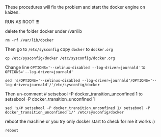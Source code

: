 These procedures will fix the problem and start the docker engine on kaizen.

RUN AS ROOT !!!

delete the folder docker under /var/lib
```
rm -rf /var/lib/docker
```

Then go to ```/etc/sysconfig``` copy ```docker``` to ```docker.org```
```
cp /etc/sysconfig/docker /etc/sysconfig/docker.org
```

Change line ```OPTIONS='--selinux-disabled --log-driver=journald'``` to ```OPTIONS='--log-driver=journald'```
```
sed 's/OPTIONS='--selinux-disabled --log-driver=journald'/OPTIONS='--log-driver=journald'/'/etc/sysconfig/docker
```

Then un-comment # setsebool -P docker_transition_unconfined 1 to setsebool -P docker_transition_unconfined 1
```
sed 's/# setsebool -P docker_transition_unconfined 1/ setsebool -P docker_transition_unconfined 1/' /etc/sysconfig/docker
```

reboot the machine or you try only docker start to check for me it works :)
```
reboot
```

